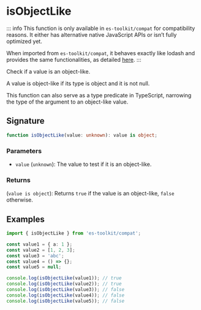 # isObjectLike

::: info
This function is only available in `es-toolkit/compat` for compatibility reasons. It either has alternative native JavaScript APIs or isn’t fully optimized yet.

When imported from `es-toolkit/compat`, it behaves exactly like lodash and provides the same functionalities, as detailed [here](../../../compatibility.md).
:::

Check if a value is an object-like.

A value is object-like if its type is object and it is not null.

This function can also serve as a type predicate in TypeScript, narrowing the type of the argument to an object-like value.

## Signature

```typescript
function isObjectLike(value: unknown): value is object;
```

### Parameters

- `value` (`unknown`): The value to test if it is an object-like.

### Returns

(`value is object`): Returns `true` if the value is an object-like, `false` otherwise.

## Examples

```typescript
import { isObjectLike } from 'es-toolkit/compat';

const value1 = { a: 1 };
const value2 = [1, 2, 3];
const value3 = 'abc';
const value4 = () => {};
const value5 = null;

console.log(isObjectLike(value1)); // true
console.log(isObjectLike(value2)); // true
console.log(isObjectLike(value3)); // false
console.log(isObjectLike(value4)); // false
console.log(isObjectLike(value5)); // false
```
